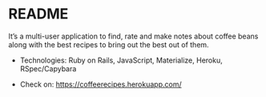 # README

It’s a multi-user application to find, rate and make notes about coffee beans along with the best recipes to bring out the best out of them.

* Technologies: Ruby on Rails, JavaScript, Materialize, Heroku, RSpec/Capybara

* Check on: https://coffeerecipes.herokuapp.com/